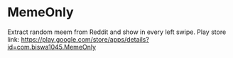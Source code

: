 # MemeOnly
Extract random meem from Reddit and show in every left swipe.
Play store link:
https://play.google.com/store/apps/details?id=com.biswa1045.MemeOnly
